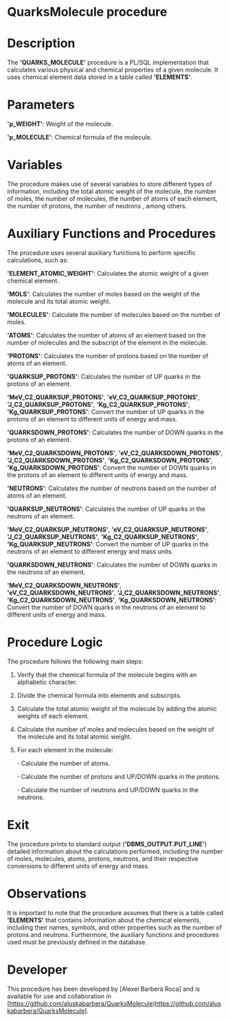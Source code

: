 # QuarksMolecule procedure

# Description
The **'QUARKS_MOLECULE'** procedure is a PL/SQL implementation that calculates various physical and chemical properties of a given molecule. It uses chemical element data stored in a table called **'ELEMENTS'**.

# Parameters
**'p_WEIGHT'**: Weight of the molecule.

**'p_MOLECULE'**: Chemical formula of the molecule.

# Variables
The procedure makes use of several variables to store different types of information, including the total atomic weight of the molecule, the number of moles, the number of molecules, the number of atoms of each element, the number of protons, the number of neutrons , among others.

# Auxiliary Functions and Procedures
The procedure uses several auxiliary functions to perform specific calculations, such as:

**'ELEMENT_ATOMIC_WEIGHT'**: Calculates the atomic weight of a given chemical element.

**'MOLS'**: Calculates the number of moles based on the weight of the molecule and its total atomic weight.

**'MOLECULES'**: Calculate the number of molecules based on the number of moles.

**'ATOMS'**: Calculates the number of atoms of an element based on the number of molecules and the subscript of the element in the molecule.

**'PROTONS'**: Calculates the number of protons based on the number of atoms of an element.

**'QUARKSUP_PROTONS'**: Calculates the number of UP quarks in the protons of an element.

**'MeV_C2_QUARKSUP_PROTONS'**, **'eV_C2_QUARKSUP_PROTONS'**, **'J_C2_QUARKSUP_PROTONS'**, **'Kg_C2_QUARKSUP_PROTONS'**, **'Kg_QUARKSUP_PROTONS'**: Convert the number of UP quarks in the protons of an element to different units of energy and mass.

**'QUARKSDOWN_PROTONS'**: Calculates the number of DOWN quarks in the protons of an element.

**'MeV_C2_QUARKSDOWN_PROTONS'**, **'eV_C2_QUARKSDOWN_PROTONS'**, **'J_C2_QUARKSDOWN_PROTONS'**, **'Kg_C2_QUARKSDOWN_PROTONS'**, **'Kg_QUARKSDOWN_PROTONS'**: Convert the number of DOWN quarks in the protons of an element to different units of energy and mass.

**'NEUTRONS'**: Calculates the number of neutrons based on the number of atoms of an element.

**'QUARKSUP_NEUTRONS'**: Calculates the number of UP quarks in the neutrons of an element.

**'MeV_C2_QUARKSUP_NEUTRONS'**, **'eV_C2_QUARKSUP_NEUTRONS'**, **'J_C2_QUARKSUP_NEUTRONS'**, **'Kg_C2_QUARKSUP_NEUTRONS'**, **'Kg_QUARKSUP_NEUTRONS'**: Convert the number of UP quarks in the neutrons of an element to different energy and mass units.

**'QUARKSDOWN_NEUTRONS'**: Calculates the number of DOWN quarks in the neutrons of an element.

**'MeV_C2_QUARKSDOWN_NEUTRONS'**, **'eV_C2_QUARKSDOWN_NEUTRONS'**, **'J_C2_QUARKSDOWN_NEUTRONS'**, **'Kg_C2_QUARKSDOWN_NEUTRONS'**, **'Kg_QUARKSDOWN_NEUTRONS'**: Convert the number of DOWN quarks in the neutrons of an element to different units of energy and mass.

# Procedure Logic
The procedure follows the following main steps:

1. Verify that the chemical formula of the molecule begins with an alphabetic character.
2. Divide the chemical formula into elements and subscripts.
3. Calculate the total atomic weight of the molecule by adding the atomic weights of each element.
4. Calculate the number of moles and molecules based on the weight of the molecule and its total atomic weight.
5. For each element in the molecule:

   __·__ Calculate the number of atoms.

   __·__ Calculate the number of protons and UP/DOWN quarks in the protons.

   __·__ Calculate the number of neutrons and UP/DOWN quarks in the neutrons.

# Exit
The procedure prints to standard output (**'DBMS_OUTPUT.PUT_LINE'**) detailed information about the calculations performed, including the number of moles, molecules, atoms, protons, neutrons, and their respective conversions to different units of energy and mass.

# Observations
It is important to note that the procedure assumes that there is a table called **'ELEMENTS'** that contains information about the chemical elements, including their names, symbols, and other properties such as the number of protons and neutrons. Furthermore, the auxiliary functions and procedures used must be previously defined in the database.

# Developer
This procedure has been developed by [Alexei Barberà Roca] and is available for use and collaboration in [https://github.com/aluskabarbera/QuarksMolecule)https://github.com/aluskabarbera/QuarksMolecule].
